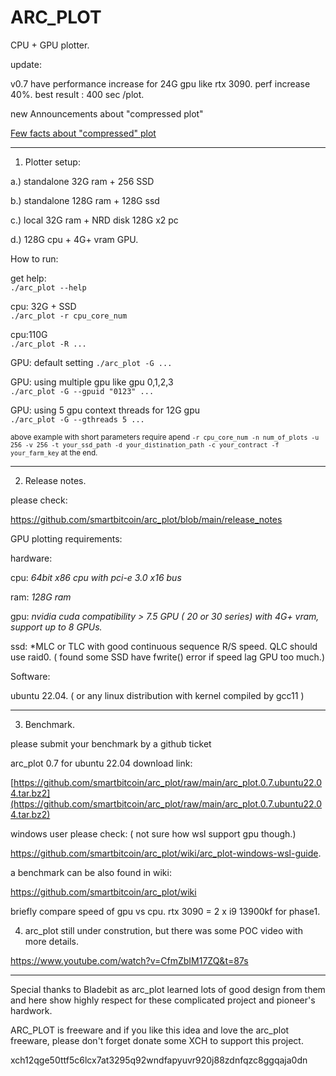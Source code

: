# ARC_PLOT
CPU + GPU plotter.

update:

v0.7 have performance increase for 24G gpu like rtx 3090. perf increase 40%. best result :  400 sec /plot.

new  Announcements about "compressed plot"

[Few facts about "compressed" plot](https://github.com/smartbitcoin/arc_plot/discussions/19)

-----------------------------------------------------------------------------------------------------------
1. Plotter setup:

a.) standalone 32G ram + 256 SSD

b.) standalone 128G ram + 128G ssd

c.) local 32G ram + NRD disk 128G x2 pc 

d.) 128G cpu + 4G+ vram GPU.

How to run:

get help:  
```./arc_plot --help```

cpu: 32G + SSD  
```./arc_plot -r cpu_core_num ```

cpu:110G  
```./arc_plot -R ...```

GPU: default setting
```./arc_plot -G ...```

GPU: using multiple gpu like gpu 0,1,2,3   
```./arc_plot -G --gpuid "0123" ...```

GPU: using 5 gpu context threads for 12G gpu   
```./arc_plot -G --gthreads 5 ...```

<sup> above example with short parameters require apend ```-r cpu_core_num -n num_of_plots -u 256 -v 256 -t your_ssd_path -d your_distination_path -c your_contract -f your_farm_key``` at the end.</sup> 

-----------------------------------------------------------------------------------------------------------
2. Release notes.

please check: 

https://github.com/smartbitcoin/arc_plot/blob/main/release_notes


GPU plotting requirements:

hardware:

cpu: *64bit x86 cpu with pci-e 3.0 x16 bus*

ram: *128G ram*

gpu: *nvidia cuda compatibility > 7.5 GPU ( 20 or 30 series) with 4G+ vram,  support up to 8 GPUs.*

ssd: *MLC or TLC with good continuous sequence R/S speed. QLC should use raid0. ( found some SSD have fwrite() error if speed lag GPU too much.) 

Software:

ubuntu 22.04. ( or any linux distribution with kernel compiled by gcc11 )


-----------------------------------------------------------------------------------------------------------
3. Benchmark.

please submit your benchmark by a github ticket 

arc_plot 0.7 for ubuntu 22.04 download link:

[https://github.com/smartbitcoin/arc_plot/raw/main/arc_plot.0.7.ubuntu22.04.tar.bz2](https://github.com/smartbitcoin/arc_plot/raw/main/arc_plot.0.7.ubuntu22.04.tar.bz2)

windows user please check: ( not sure how wsl support gpu though.)

https://github.com/smartbitcoin/arc_plot/wiki/arc_plot-windows-wsl-guide.

a benchmark can be also found in wiki:

https://github.com/smartbitcoin/arc_plot/wiki

briefly compare speed of gpu vs cpu.  rtx 3090 = 2 x i9 13900kf for phase1.

4. arc_plot still under constrution, but there was some POC video with more details.

https://www.youtube.com/watch?v=CfmZbIM17ZQ&t=87s


-----------------------------------------------------------------------------------------------------------

Special thanks to Bladebit as arc_plot learned lots of good design from them and here show highly respect for these complicated project and pioneer's hardwork.

ARC_PLOT is freeware and if you like this idea and love the arc_plot freeware, please don't forget donate some XCH to support this project.

xch12qge50ttf5c6lcx7at3295q92wndfapyuvr920j88zdnfqzc8ggqaja0dn
